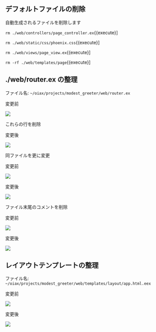 ## デフォルトファイルの削除

自動生成されるファイルを削除します

`rm ./web/controllers/page_controller.ex`{{execute}]

`rm ./web/static/css/phoenix.css`{{execute}]

`rm ./web/views/page_view.ex`{{execute}]

`rm -rf ./web/templates/page`{{execute}]

## ./web/router.ex の整理

ファイル名: `~/oiax/projects/modest_greeter/web/router.ex`

変更前

![](https://i.gyazo.com/30924d80239b6c97abf924a245a8cbcd.png)

これらの行を削除

変更後

![](https://i.gyazo.com/a818c95d96186419b710a7fbded90de9.png)

同ファイルを更に変更

変更前

![](https://i.gyazo.com/6e3cfe5cf579d770152373218b5d5c15.png)

変更後

![](https://i.gyazo.com/ab2ec152a2744f0715dee7b5c8139c3c.png)

ファイル末尾のコメントを削除

変更前

![](https://i.gyazo.com/17f323ad930688520c258de33e0f0718.png)

変更後

![](https://i.gyazo.com/55023880def99fb48f4191d3019eb958.png)


## レイアウトテンプレートの整理

ファイル名: `~/oiax/projects/modest_greeter/web/templates/layout/app.html.eex`

変更前

![](https://i.gyazo.com/17f323ad930688520c258de33e0f0718.png)

変更後

![](https://i.gyazo.com/55023880def99fb48f4191d3019eb958.png)
